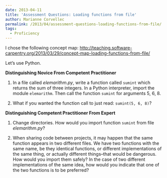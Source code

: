 ```yaml
---
date: 2013-04-11
title: 'Assessment Questions: Loading functions from file'
author: Marianne Corvellec
permalink: /2013/04/assessment-questions-loading-functions-from-file/
tags:
  - Proficiency
---
```

I chose the following concept map: http://teaching.software-carpentry.org/2013/03/29/concept-map-loading-functions-from-file/

Let&#8217;s use Python.

**Distinguishing Novice From Competent Practitioner**

1. In a file called *elemarithm.py*, write a function called `sumint` which returns the sum of three integers. In a Python interpreter, import the module `elemarithm`. Then call the function `sumint` for arguments 5, 6, 8.

2. What if you wanted the function call to just read: `sumint(5, 6, 8)`?

**Distinguishing Competent Practitioner From Expert**

1. Change directories. How would you import function `sumint` from file *elemarithm.py*?

2. When sharing code between projects, it may happen that the same function appears in two different files. We have two functions with the same name, be they identical functions, or different implementations of the same thing, or actually different things&#8211;that would be dangerous. How would you import them safely? In the case of two different implementations of the same idea, how would you indicate that one of the two functions is to be preferred?
